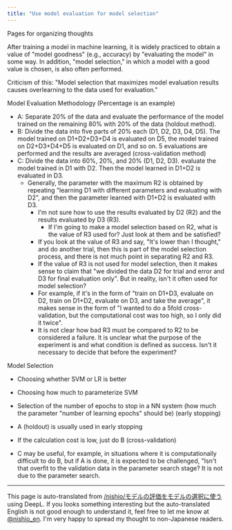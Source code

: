 ```yaml
---
title: "Use model evaluation for model selection"
---
```


Pages for organizing thoughts

After training a model in machine learning, it is widely practiced to obtain a value of "model goodness" (e.g., accuracy) by "evaluating the model" in some way. In addition, "model selection," in which a model with a good value is chosen, is also often performed.

Criticism of this: "Model selection that maximizes model evaluation results causes overlearning to the data used for evaluation."

Model Evaluation Methodology (Percentage is an example)
- A: Separate 20% of the data and evaluate the performance of the model trained on the remaining 80% with 20% of the data (holdout method).
- B: Divide the data into five parts of 20% each (D1, D2, D3, D4, D5). The model trained on D1+D2+D3+D4 is evaluated on D5, the model trained on D2+D3+D4+D5 is evaluated on D1, and so on. 5 evaluations are performed and the results are averaged (cross-validation method)
- C: Divide the data into 60%, 20%, and 20% (D1, D2, D3). evaluate the model trained in D1 with D2. Then the model learned in D1+D2 is evaluated in D3.
    - Generally, the parameter with the maximum R2 is obtained by repeating "learning D1 with different parameters and evaluating with D2", and then the parameter learned with D1+D2 is evaluated with D3.
        - I'm not sure how to use the results evaluated by D2 (R2) and the results evaluated by D3 (R3).
            - If I'm going to make a model selection based on R2, what is the value of R3 used for? Just look at them and be satisfied?
        - If you look at the value of R3 and say, "It's lower than I thought," and do another trial, then this is part of the model selection process, and there is not much point in separating R2 and R3.
        - If the value of R3 is not used for model selection, then it makes sense to claim that "we divided the data D2 for trial and error and D3 for final evaluation only". But in reality, isn't it often used for model selection?
        - For example, if it's in the form of "train on D1+D3, evaluate on D2, train on D1+D2, evaluate on D3, and take the average", it makes sense in the form of "I wanted to do a 5fold cross-validation, but the computational cost was too high, so I only did it twice".
        - It is not clear how bad R3 must be compared to R2 to be considered a failure. It is unclear what the purpose of the experiment is and what condition is defined as success. Isn't it necessary to decide that before the experiment?

Model Selection
- Choosing whether SVM or LR is better
- Choosing how much to parameterize SVM
- Selection of the number of epochs to stop in a NN system (how much the parameter "number of learning epochs" should be) (early stopping)

- A (holdout) is usually used in early stopping
- If the calculation cost is low, just do B (cross-validation)
- C may be useful, for example, in situations where it is computationally difficult to do B, but if A is done, it is expected to be challenged, "Isn't that overfit to the validation data in the parameter search stage? It is not due to the parameter search.
---
This page is auto-translated from [/nishio/モデルの評価をモデルの選択に使う](https://scrapbox.io/nishio/モデルの評価をモデルの選択に使う) using DeepL. If you looks something interesting but the auto-translated English is not good enough to understand it, feel free to let me know at [@nishio_en](https://twitter.com/nishio_en). I'm very happy to spread my thought to non-Japanese readers.